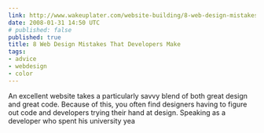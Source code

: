 ```yaml
---
link: http://www.wakeuplater.com/website-building/8-web-design-mistakes-that-developers-make.aspx
date: 2008-01-31 14:50 UTC
# published: false
published: true
title: 8 Web Design Mistakes That Developers Make
tags:
- advice
- webdesign
- color
---
```


An excellent website takes a particularly savvy blend of both great design and great code. Because of this, you often find designers having to figure out code and developers trying their hand at design. Speaking as a developer who spent his university yea
